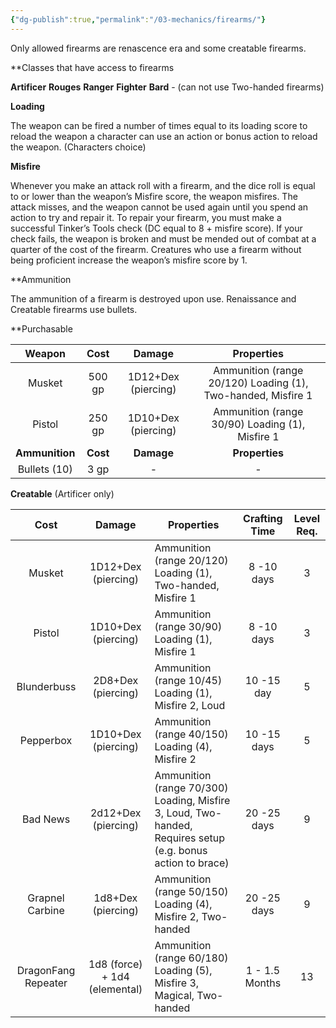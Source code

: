 ```yaml
---
{"dg-publish":true,"permalink":"/03-mechanics/firearms/"}
---
```




Only allowed firearms are renascence era and some creatable firearms. 

**Classes that have access to firearms

**Artificer**
**Rouges**
**Ranger**
**Fighter**
**Bard** - (can not use Two-handed firearms)

**Loading**

The weapon can be fired a number of times equal to its loading score to reload the weapon a character can use an action or bonus action to reload the weapon. (Characters choice) 

**Misfire**

Whenever you make an attack roll with a firearm, and the dice roll is equal to or lower than the weapon’s Misfire score, the weapon misfires. The attack misses, and the weapon cannot be used again until you spend an action to try and repair it. To repair your firearm, you must make a successful Tinker’s Tools check (DC equal to 8 + misfire score). If your check fails, the weapon is broken and must be mended out of combat at a quarter of the cost of the firearm. Creatures who use a firearm without being proficient increase the weapon’s misfire score by 1. 

**Ammunition

The ammunition of a firearm is destroyed upon use. Renaissance and Creatable firearms use bullets.

**Purchasable

|   **Weapon**   | **Cost** |       Damage        |                          Properties                          |
| :------------: | :------: | :-----------------: | :----------------------------------------------------------: |
|     Musket     |  500 gp  | 1D12+Dex (piercing) | Ammunition (range 20/120) Loading (1), Two-handed, Misfire 1 |
|     Pistol     |  250 gp  | 1D10+Dex (piercing) |       Ammunition (range 30/90) Loading (1), Misfire 1        |
| **Ammunition** | **Cost** |     **Damage**      |                        **Properties**                        |
|  Bullets (10)  |   3 gp   |          -          |                              -                               |
**Creatable** (Artificer only)

|        Cost         |            Damage             | Properties                                                                                                   | Crafting Time  | Level Req. |
| :-----------------: | :---------------------------: | ------------------------------------------------------------------------------------------------------------ | :------------: | :--------: |
|       Musket        |      1D12+Dex (piercing)      | Ammunition (range 20/120) Loading (1), Two-handed, Misfire 1                                                 |   8 -10 days   |     3      |
|       Pistol        |      1D10+Dex (piercing)      | Ammunition (range 30/90) Loading (1), Misfire 1                                                              |   8 -10 days   |     3      |
|     Blunderbuss     |      2D8+Dex (piercing)       | Ammunition (range 10/45) Loading (1), Misfire 2, Loud                                                        |   10 -15 day   |     5      |
|      Pepperbox      |      1D10+Dex (piercing)      | Ammunition (range 40/150) Loading (4), Misfire 2                                                             |  10 -15 days   |     5      |
|      Bad News       |      2d12+Dex (piercing)      | Ammunition (range 70/300) Loading, Misfire 3, Loud, Two-handed,  Requires setup (e.g. bonus action to brace) |  20 -25 days   |     9      |
|   Grapnel Carbine   |      1d8+Dex (piercing)       | Ammunition (range 50/150) Loading (4), Misfire 2, Two-handed                                                 |  20 -25 days   |     9      |
| DragonFang Repeater | 1d8 (force) + 1d4 (elemental) | Ammunition (range 60/180) Loading (5), Misfire 3, Magical, Two-handed                                        | 1 - 1.5 Months |     13     |
